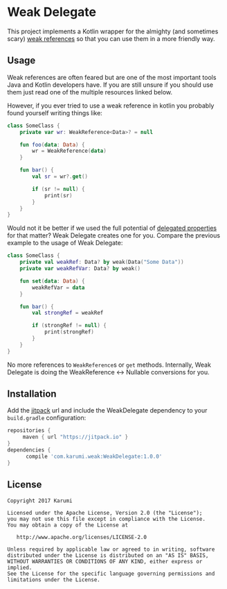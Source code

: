 # Weak Delegate

This project implements a Kotlin wrapper for the almighty (and sometimes scary) [weak references](https://docs.oracle.com/javase/7/docs/api/java/lang/ref/WeakReference.html) so that you can use them in a more friendly way.

## Usage

Weak references are often feared but are one of the most important tools Java and Kotlin developers have. If you are still unsure if you should use them just read one of the multiple resources linked below.

However, if you ever tried to use a weak reference in kotlin you probably found yourself writing things like:

```kotlin
class SomeClass {
    private var wr: WeakReference<Data>? = null

    fun foo(data: Data) {
        wr = WeakReference(data)
    }

    fun bar() {
        val sr = wr?.get()

        if (sr != null) {
            print(sr)
        }
    }
}
```

Would not it be better if we used the full potential of [delegated properties](https://kotlinlang.org/docs/reference/delegated-properties.html) for that matter? Weak Delegate creates one for you. Compare the previous example to the usage of Weak Delegate:

```kotlin
class SomeClass {
    private val weakRef: Data? by weak(Data("Some Data"))
    private var weakRefVar: Data? by weak()

    fun set(data: Data) {
        weakRefVar = data
    }

    fun bar() {
        val strongRef = weakRef

        if (strongRef != null) {
            print(strongRef)
        }
    }
}
```

No more references to `WeakReference`s or `get` methods. Internally, Weak Delegate is doing the WeakReference <-> Nullable conversions for you.

## Installation

Add the [jitpack](https://jitpack.io/) url and include the WeakDelegate dependency to your `build.gradle` configuration:

```groovy
repositories { 
     maven { url "https://jitpack.io" }
}
dependencies {
      compile 'com.karumi.weak:WeakDelegate:1.0.0'
}
```

License
-------

    Copyright 2017 Karumi

    Licensed under the Apache License, Version 2.0 (the "License");
    you may not use this file except in compliance with the License.
    You may obtain a copy of the License at

       http://www.apache.org/licenses/LICENSE-2.0

    Unless required by applicable law or agreed to in writing, software
    distributed under the License is distributed on an "AS IS" BASIS,
    WITHOUT WARRANTIES OR CONDITIONS OF ANY KIND, either express or implied.
    See the License for the specific language governing permissions and
    limitations under the License.